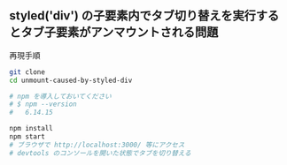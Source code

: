 ## styled('div') の子要素内でタブ切り替えを実行するとタブ子要素がアンマウントされる問題
再現手順
```sh
git clone 
cd unmount-caused-by-styled-div

# npm を導入しておいてください
# $ npm --version
#   6.14.15

npm install
npm start
# ブラウザで http://localhost:3000/ 等にアクセス
# devtools のコンソールを開いた状態でタブを切り替える
```
